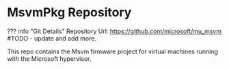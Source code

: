 # MsvmPkg Repository

??? info "Git Details"
    Repository Url: https://github.com/microsoft/mu_msvm
    #TODO - update and add more.

This repo contains the Msvm firmware project for virtual machines running with
the Microsoft hypervisor.